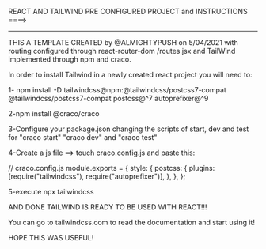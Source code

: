 REACT AND TAILWIND PRE CONFIGURED PROJECT and INSTRUCTIONS ====>

----------------------------------------------------------------------------------------------------------------------

THIS A TEMPLATE CREATED by @ALMIGHTYPUSH on 5/04/2021 with routing configured through react-router-dom /routes.jsx and 
TailWind implemented through npm and craco.

In order to install Tailwind in a newly created react project you will need to:

1- npm install -D tailwindcss@npm:@tailwindcss/postcss7-compat @tailwindcss/postcss7-compat postcss@^7 autoprefixer@^9

2-npm install @craco/craco 

3-Configure your package.json changing the scripts of start, dev and test for "craco start" "craco dev" and "craco test"

4-Create a js file ==> touch craco.config.js and paste this: 

// craco.config.js
module.exports = {
  style: {
    postcss: {
      plugins: [require("tailwindcss"), require("autoprefixer")],
    },
  },
};

5-execute npx tailwindcss

AND DONE TAILWIND IS READY TO BE USED WITH REACT!!!

You can go to tailwindcss.com to read the documentation and start using it!

HOPE THIS WAS USEFUL!